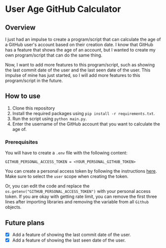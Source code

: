 # User Age GitHub Calculator

## Overview

I just had an impulse to create a program/script that can calculate the age of a GitHub user's account based on their creation date. I know that GitHub has a feature that shows the age of an account, but I wanted to create my own program/script that can do the same thing.

Now, I want to add more features to this program/script, such as showing the last commit date of the user and the last seen date of the user. This impulse of mine has just started, so I will add more features to this program/script in the future.

## How to use

1. Clone this repository
2. Install the required packages using `pip install -r requirements.txt`.
3. Run the script using `python main.py`.
4. Enter the username of the GitHub account that you want to calculate the age of.

### Prerequisites

 You will have to create a `.env` file with the following content:

```env
GITHUB_PERSONAL_ACCESS_TOKEN = <YOUR_PERSONAL_GITHUB_TOKEN>   
```

You can create a personal access token by following the instructions [here](https://docs.github.com/en/github/authenticating-to-github/creating-a-personal-access-token). Make sure to select the `user` scope when creating the token.

Or, you can edit the code and replace the `os.getenv("GITHUB_PERSONAL_ACCESS_TOKEN")` with your personal access token. If you are okay with getting rate limit, you can remove the first three lines after importing libraries and removing the variable from all `Github` objects.

## Future plans

- [x] Add a feature of showing the last commit date of the user.
- [x] Add a feature of showing the last seen date of the user.
